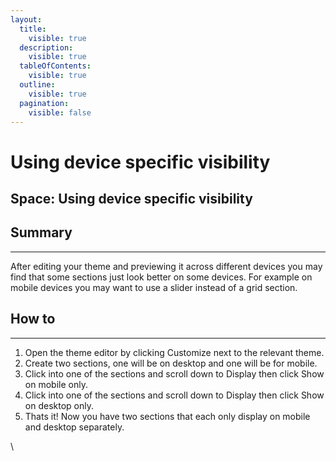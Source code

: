 ```yaml
---
layout:
  title:
    visible: true
  description:
    visible: true
  tableOfContents:
    visible: true
  outline:
    visible: true
  pagination:
    visible: false
---
```


# Using device specific visibility

## Space: Using device specific visibility

## Summary <a href="#h_ebe495baf7" id="h_ebe495baf7"></a>

***

After editing your theme and previewing it across different devices you may find that some sections just look better on some devices. For example on mobile devices you may want to use a slider instead of a grid section.

## How to <a href="#h_347c6cec81" id="h_347c6cec81"></a>

***

1. Open the theme editor by clicking Customize next to the relevant theme.
2. Create two sections, one will be on desktop and one will be for mobile.
3. Click into one of the sections and scroll down to Display then click Show on mobile only.
4. Click into one of the sections and scroll down to Display then click Show on desktop only.
5. Thats it! Now you have two sections that each only display on mobile and desktop separately.

\
